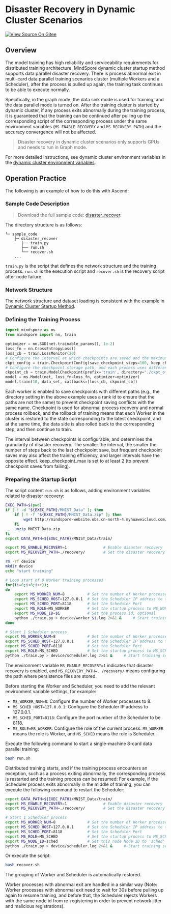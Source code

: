 # Disaster Recovery in Dynamic Cluster Scenarios

[![View Source On Gitee](https://mindspore-website.obs.cn-north-4.myhuaweicloud.com/website-images/master/resource/_static/logo_source_en.svg)](https://gitee.com/mindspore/docs/blob/master/tutorials/experts/source_en/parallel/disaster_recover.md)

## Overview

The model training has high reliability and serviceability requirements for distributed training architecture. MindSpore dynamic cluster startup method supports data parallel disaster recovery. There is process abnormal exit in multi-card data parallel training scenarios cluster (multiple Workers and a Scheduler), after the process is pulled up again, the training task continues to be able to execute normally.

Specifically, in the graph mode, the data sink mode is used for training, and the data parallel mode is turned on. After the training cluster is started by dynamic cluster, if any process exits abnormally during the training process, it is guaranteed that the training can be continued after pulling up the corresponding script of the corresponding process under the same environment variables (`MS_ENABLE_RECOVERY` and `MS_RECOVERY_PATH`) and the accuracy convergence will not be affected.

> Disaster recovery in dynamic cluster scenarios only supports GPUs and needs to run in Graph mode.

For more detailed instructions, see dynamic cluster environment variables in the [dynamic cluster environment variables](https://www.mindspore.cn/tutorials/experts/en/master/parallel/dynamic_cluster.html).

## Operation Practice

The following is an example of how to do this with Ascend:

### Sample Code Description

> Download the full sample code: [disaster_recover](https://gitee.com/mindspore/docs/tree/master/docs/sample_code/disaster_recover).

The directory structure is as follows:

```text
└─ sample_code
    ├─ disaster_recover
       ├── train.py
       ├── run.sh
       └── recover.sh
    ...
```

`train.py` is the script that defines the network structure and the training process. `run.sh` is the execution script and `recover.sh` is the recovery script after node failure.

### Network Structure

The network structure and dataset loading is consistent with the example in [Dynamic Cluster Startup Method](https://www.mindspore.cn/tutorials/experts/en/master/parallel/dynamic_cluster.html).

### Defining the Training Process

```python
import mindspore as ms
from mindspore import nn, train

optimizer = nn.SGD(net.trainable_params(), 1e-2)
loss_fn = nn.CrossEntropyLoss()
loss_cb = train.LossMonitor(20)
# Configure the interval at which checkpoints are saved and the maximum number to be saved
ckpt_config = train.CheckpointConfig(save_checkpoint_steps=100, keep_checkpoint_max=5)
# Configure the checkpoint storage path, and each process uses different paths
ckpoint_cb = train.ModelCheckpoint(prefix='train', directory="./ckpt_of_rank/"+str(get_rank()), config=ckpt_config)
model = ms.Model(net, loss_fn=loss_fn, optimizer=optimizer)
model.train(10, data_set, callbacks=[loss_cb, ckpoint_cb])
```

Each worker is enabled to save checkpoints with different paths (e.g., the directory setting in the above example uses a rank id to ensure that the paths are not the same) to prevent checkpoint saving conflicts with the same name. Checkpoint is used for abnormal process recovery and normal process rollback, and the rollback of training means that each Worker in the cluster is restored to the state corresponding to the latest checkpoint, and at the same time, the data side is also rolled back to the corresponding step, and then continue to train.

The interval between checkpoints is configurable, and determines the granularity of disaster recovery. The smaller the interval, the smaller the number of steps back to the last checkpoint save, but frequent checkpoint saves may also affect the training efficiency, and larger intervals have the opposite effect. keep_checkpoint_max is set to at least 2 (to prevent checkpoint saves from failing).

### Preparing the Startup Script

The script content `run.sh` is as follows, adding environment variables related to disaster recovery:

```bash
EXEC_PATH=$(pwd)
if [ ! -d "${EXEC_PATH}/MNIST_Data" ]; then
    if [ ! -f "${EXEC_PATH}/MNIST_Data.zip" ]; then
        wget http://mindspore-website.obs.cn-north-4.myhuaweicloud.com/notebook/datasets/MNIST_Data.zip
    fi
    unzip MNIST_Data.zip
fi
export DATA_PATH=${EXEC_PATH}/MNIST_Data/train/

export MS_ENABLE_RECOVERY=1                # Enable disaster recovery
export MS_RECOVERY_PATH=./recovery/        # Set the disaster recovery file save path

rm -rf device
mkdir device
echo "start training"

# Loop start of 8 Worker training processes
for((i=0;i<8;i++));
do
    export MS_WORKER_NUM=8          # Set the number of Worker processes in the cluster to 8
    export MS_SCHED_HOST=127.0.0.1  # Set the Scheduler IP address to the local loop address
    export MS_SCHED_PORT=8118       # Set the Scheduler Port
    export MS_ROLE=MS_WORKER        # Set the startup process to MS_WORKER role
    export MS_NODE_ID=$i            # Set the process id, optional
    python ./train.py > device/worker_$i.log 2>&1 &     # Start training scripts
done

# Start 1 Scheduler process
export MS_WORKER_NUM=8              # Set the number of Worker processes in the cluster to 8
export MS_SCHED_HOST=127.0.0.1      # Set the Scheduler IP address to the local loop address
export MS_SCHED_PORT=8118           # Set the Scheduler Port
export MS_ROLE=MS_SCHED             # Set the startup process to MS_SCHED role
python ./train.py > device/scheduler.log 2>&1 &     # Start training scripts
```

The environment variable `MS_ENABLE_RECOVERY=1` indicates that disaster recovery is enabled, and `MS_RECOVERY_PATH=. /recovery/` means configuring the path where persistence files are stored.

Before starting the Worker and Scheduler, you need to add the relevant environment variable settings, for example:

- `MS_WORKER_NUM=8`: Configure the number of Worker processes to 8.
- `MS_SCHED_HOST=127.0.0.1`: Configure the Scheduler IP address to 127.0.0.1.
- `MS_SCHED_PORT=8118`: Configure the port number of the Scheduler to be 8118.
- `MS_ROLE=MS_WORKER`: Configure the role of the current process. `MS_WORKER` means the role is Worker, and `MS_SCHED` means the role is Scheduler.

Execute the following command to start a single-machine 8-card data parallel training:

```bash
bash run.sh
```

Distributed training starts, and if the training process encounters an exception, such as a process exiting abnormally, the corresponding process is restarted and the training process can be resumed:
For example, if the Scheduler process exits abnormally in the middle of training, you can execute the following command to restart the Scheduler:

```bash
export DATA_PATH=${EXEC_PATH}/MNIST_Data/train/
export MS_ENABLE_RECOVERY=1                # Enable disaster recovery
export MS_RECOVERY_PATH=./recovery/        # Set the disaster recovery file save path

# Start 1 Scheduler process
export MS_WORKER_NUM=8              # Set the number of Worker processes in the cluster to 8
export MS_SCHED_HOST=127.0.0.1      # Set the Scheduler IP address to the local loop address
export MS_SCHED_PORT=8118           # Set the Scheduler Port
export MS_ROLE=MS_SCHED             # Set the startup process to MS_SCHED role
export MS_NODE_ID=sched             # Set this node Node ID to 'sched'
python ./train.py > device/scheduler.log 2>&1 &     # Start training scripts
```

Or execute the script:

```bash
bash recover.sh
```

The grouping of Worker and Scheduler is automatically restored.

Worker processes with abnormal exit are handled in a similar way (Note: Worker processes with abnormal exit need to wait for 30s before pulling up again to resume training, and before that, the Scheduler rejects Workers with the same node id from re-registering in order to prevent network jitter and malicious registrations).